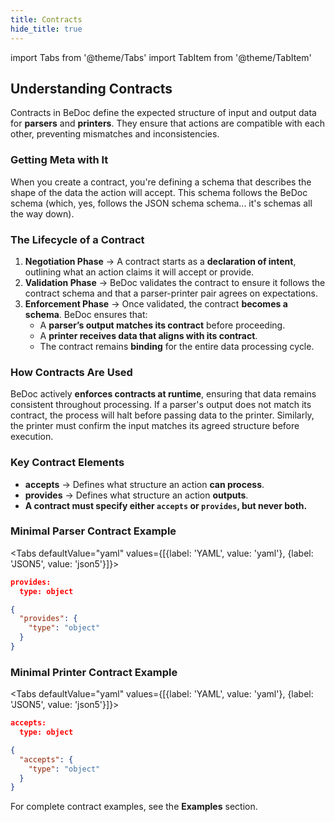 ```yaml
---
title: Contracts
hide_title: true
---
```


import Tabs from '@theme/Tabs'
import TabItem from '@theme/TabItem'

## **Understanding Contracts**

Contracts in BeDoc define the expected structure of input and output data for
**parsers** and **printers**. They ensure that actions are compatible with each
other, preventing mismatches and inconsistencies.

### **Getting Meta with It**

When you create a contract, you're defining a schema that describes the
shape of the data the action will accept. This schema follows the BeDoc
schema (which, yes, follows the JSON schema schema... it's schemas all
the way down).

### **The Lifecycle of a Contract**

1. **Negotiation Phase** → A contract starts as a **declaration of intent**,
   outlining what an action claims it will accept or provide.
2. **Validation Phase** → BeDoc validates the contract to ensure it follows the
   contract schema and that a parser-printer pair agrees on expectations.
3. **Enforcement Phase** → Once validated, the contract **becomes a schema**.
   BeDoc ensures that:
   - A **parser’s output matches its contract** before proceeding.
   - A **printer receives data that aligns with its contract**.
   - The contract remains **binding** for the entire data processing cycle.

### **How Contracts Are Used**

BeDoc actively **enforces contracts at runtime**, ensuring that data remains
consistent throughout processing. If a parser's output does not match its
contract, the process will halt before passing data to the printer. Similarly,
the printer must confirm the input matches its agreed structure before execution.

### **Key Contract Elements**

- **accepts** → Defines what structure an action **can process**.
- **provides** → Defines what structure an action **outputs**.
- **A contract must specify either `accepts` or `provides`, but never both.**

### **Minimal Parser Contract Example**

<Tabs defaultValue="yaml" values={[{label: 'YAML', value: 'yaml'}, {label: 'JSON5', value: 'json5'}]}>
  <TabItem value="yaml">

```json
provides:
  type: object
```

  </TabItem>
  <TabItem value="json5">

```json
{
  "provides": {
    "type": "object"
  }
}
```

  </TabItem>
</Tabs>

### **Minimal Printer Contract Example**

<Tabs defaultValue="yaml" values={[{label: 'YAML', value: 'yaml'}, {label: 'JSON5', value: 'json5'}]}>
  <TabItem value="yaml">

```json
accepts:
  type: object
```

  </TabItem>
  <TabItem value="json5">

```json
{
  "accepts": {
    "type": "object"
  }
}
```

  </TabItem>
</Tabs>

For complete contract examples, see the **Examples** section.
